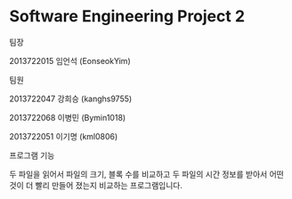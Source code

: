 Software Engineering Project 2
=========================

팀장

2013722015 임언석 (EonseokYim)

팀원

2013722047 강희승 (kanghs9755)

2013722068 이병민 (Bymin1018)

2013722051 이기명 (kml0806)

프로그램 기능  

두 파일을 읽어서 파일의 크기, 블록 수를 비교하고
두 파일의 시간 정보를 받아서 어떤 것이 더 빨리 만들어 졌는지 비교하는 프로그램입니다.
